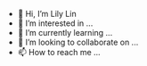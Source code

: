 - 👋 Hi, I’m Lily Lin
- 👀 I’m interested in ...
- 🌱 I’m currently learning ...
- 💞️ I’m looking to collaborate on ...
- 📫 How to reach me ...

<!---
lilyynlin/lilyynlin is a ✨ special ✨ repository because its `README.md` (this file) appears on your GitHub profile.
You can click the Preview link to take a look at your changes.
--->
